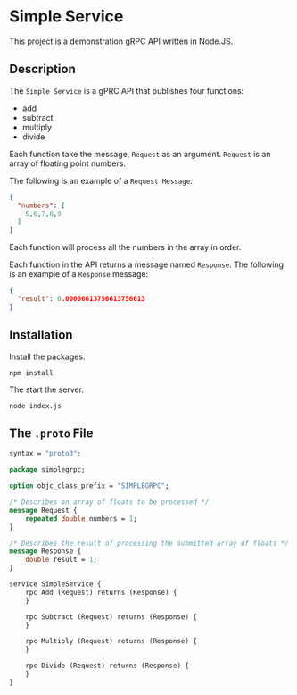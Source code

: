 # Simple Service

This project is a demonstration gRPC API written in Node.JS.

## Description

The `Simple Service` is a gPRC API that publishes four functions:

* add
* subtract
* multiply
* divide

Each function take the message, `Request` as an argument. `Request` is
an array of floating point numbers.
 
The following is an example of a `Request Message`:

```json
{
  "numbers": [
    5,6,7,8,9
  ]
}
```
 
Each function will process all the numbers in the array in order.

Each function in the API returns a message named `Response`. The following is an example of a 
`Response` message:

```json
{
  "result": 0.00006613756613756613
}
```

## Installation

Install the packages.

`npm install`

The start the server.

`node index.js`


## The `.proto` File

```proto
syntax = "proto3";

package simplegrpc;

option objc_class_prefix = "SIMPLEGRPC";

/* Describes an array of floats to be processed */
message Request {
    repeated double numbers = 1;
}

/* Describes the result of processing the submitted array of floats */
message Response {
    double result = 1;
}

service SimpleService {
    rpc Add (Request) returns (Response) {
    }

    rpc Subtract (Request) returns (Response) {
    }

    rpc Multiply (Request) returns (Response) {
    }

    rpc Divide (Request) returns (Response) {
    }
}
```

